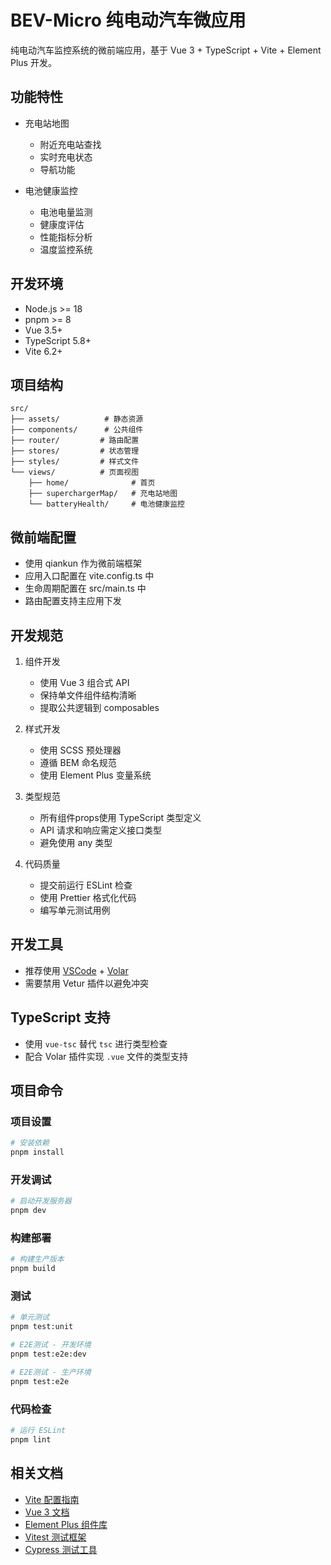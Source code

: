 # BEV-Micro 纯电动汽车微应用

纯电动汽车监控系统的微前端应用，基于 Vue 3 + TypeScript + Vite + Element Plus 开发。

## 功能特性

- 充电站地图
  - 附近充电站查找
  - 实时充电状态
  - 导航功能

- 电池健康监控
  - 电池电量监测
  - 健康度评估
  - 性能指标分析
  - 温度监控系统

## 开发环境

- Node.js >= 18
- pnpm >= 8
- Vue 3.5+
- TypeScript 5.8+
- Vite 6.2+

## 项目结构
```
src/
├── assets/          # 静态资源
├── components/      # 公共组件
├── router/         # 路由配置
├── stores/         # 状态管理
├── styles/         # 样式文件
└── views/          # 页面视图
    ├── home/              # 首页
    ├── superchargerMap/   # 充电站地图
    └── batteryHealth/     # 电池健康监控
```

## 微前端配置
- 使用 qiankun 作为微前端框架
- 应用入口配置在 vite.config.ts 中
- 生命周期配置在 src/main.ts 中
- 路由配置支持主应用下发

## 开发规范
1. 组件开发
   - 使用 Vue 3 组合式 API
   - 保持单文件组件结构清晰
   - 提取公共逻辑到 composables

2. 样式开发
   - 使用 SCSS 预处理器
   - 遵循 BEM 命名规范
   - 使用 Element Plus 变量系统

3. 类型规范
   - 所有组件props使用 TypeScript 类型定义
   - API 请求和响应需定义接口类型
   - 避免使用 any 类型

4. 代码质量
   - 提交前运行 ESLint 检查
   - 使用 Prettier 格式化代码
   - 编写单元测试用例

## 开发工具

- 推荐使用 [VSCode](https://code.visualstudio.com/) + [Volar](https://marketplace.visualstudio.com/items?itemName=Vue.volar)
- 需要禁用 Vetur 插件以避免冲突

## TypeScript 支持

- 使用 `vue-tsc` 替代 `tsc` 进行类型检查
- 配合 Volar 插件实现 `.vue` 文件的类型支持

## 项目命令

### 项目设置
```sh
# 安装依赖
pnpm install
```

### 开发调试
```sh
# 启动开发服务器
pnpm dev
```

### 构建部署
```sh
# 构建生产版本
pnpm build
```

### 测试
```sh
# 单元测试
pnpm test:unit

# E2E测试 - 开发环境
pnpm test:e2e:dev

# E2E测试 - 生产环境
pnpm test:e2e
```

### 代码检查
```sh
# 运行 ESLint
pnpm lint
```

## 相关文档

- [Vite 配置指南](https://vite.dev/config/)
- [Vue 3 文档](https://cn.vuejs.org/)
- [Element Plus 组件库](https://element-plus.org/zh-CN/)
- [Vitest 测试框架](https://vitest.dev/)
- [Cypress 测试工具](https://www.cypress.io/)
